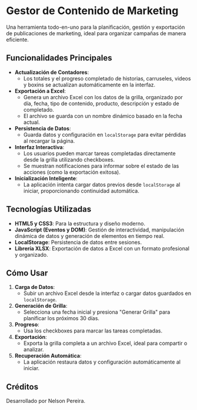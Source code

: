 # Gestor de Contenido de Marketing

Una herramienta todo-en-uno para la planificación, gestión y exportación de publicaciones de marketing, ideal para organizar campañas de manera eficiente.

## Funcionalidades Principales
- **Actualización de Contadores**:
  - Los totales y el progreso completado de historias, carruseles, videos y boxins se actualizan automáticamente en la interfaz.
- **Exportación a Excel**:
  - Genera un archivo Excel con los datos de la grilla, organizado por día, fecha, tipo de contenido, producto, descripción y estado de completado.
  - El archivo se guarda con un nombre dinámico basado en la fecha actual.
- **Persistencia de Datos**:
  - Guarda datos y configuración en `localStorage` para evitar pérdidas al recargar la página.
- **Interfaz Interactiva**:
  - Los usuarios pueden marcar tareas completadas directamente desde la grilla utilizando checkboxes.
  - Se muestran notificaciones para informar sobre el estado de las acciones (como la exportación exitosa).
- **Inicialización Inteligente**:
  - La aplicación intenta cargar datos previos desde `localStorage` al iniciar, proporcionando continuidad automática.

## Tecnologías Utilizadas
- **HTML5 y CSS3**: Para la estructura y diseño moderno.
- **JavaScript (Eventos y DOM)**: Gestión de interactividad, manipulación dinámica de datos y generación de elementos en tiempo real.
- **LocalStorage**: Persistencia de datos entre sesiones.
- **Librería XLSX**: Exportación de datos a Excel con un formato profesional y organizado.

## Cómo Usar
1. **Carga de Datos**:
   - Subir un archivo Excel desde la interfaz o cargar datos guardados en `localStorage`.
2. **Generación de Grilla**:
   - Selecciona una fecha inicial y presiona "Generar Grilla" para planificar los próximos 30 días.
3. **Progreso**:
   - Usa los checkboxes para marcar las tareas completadas.
4. **Exportación**:
   - Exporta la grilla completa a un archivo Excel, ideal para compartir o analizar.
5. **Recuperación Automática**:
   - La aplicación restaura datos y configuración automáticamente al iniciar.

## Créditos
Desarrollado por Nelson Pereira.